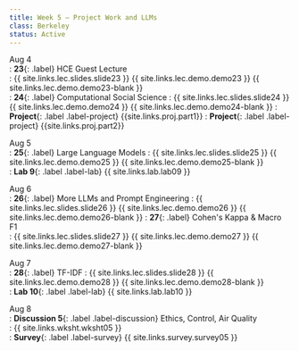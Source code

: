 ```yaml
---
title: Week 5 — Project Work and LLMs
class: Berkeley
status: Active
---
```


Aug 4  
: **23**{: .label} HCE Guest Lecture  
    : {{ site.links.lec.slides.slide23 }} {{ site.links.lec.demo.demo23 }} {{ site.links.lec.demo.demo23-blank }}  
: **24**{: .label} Computational Social Science 
    : {{ site.links.lec.slides.slide24 }} {{ site.links.lec.demo.demo24 }} {{ site.links.lec.demo.demo24-blank }}
: **Project**{: .label .label-project} {{site.links.proj.part1}}
: **Project**{: .label .label-project} {{site.links.proj.part2}}

Aug 5  
: **25**{: .label} Large Language Models
    : {{ site.links.lec.slides.slide25 }} {{ site.links.lec.demo.demo25 }} {{ site.links.lec.demo.demo25-blank }}  
: **Lab 9**{: .label .label-lab} {{ site.links.lab.lab09 }}

Aug 6  
: **26**{: .label} More LLMs and Prompt Engineering
    : {{ site.links.lec.slides.slide26 }} {{ site.links.lec.demo.demo26 }} {{ site.links.lec.demo.demo26-blank }}
: **27**{: .label} Cohen's Kappa & Macro F1  
    : {{ site.links.lec.slides.slide27 }} {{ site.links.lec.demo.demo27 }} {{ site.links.lec.demo.demo27-blank }} 

Aug 7  
: **28**{: .label} TF-IDF
    : {{ site.links.lec.slides.slide28 }} {{ site.links.lec.demo.demo28 }} {{ site.links.lec.demo.demo28-blank }}  
: **Lab 10**{: .label .label-lab} {{ site.links.lab.lab10 }}

Aug 8  
: **Discussion 5**{: .label .label-discussion} Ethics, Control, Air Quality  
    : {{ site.links.wksht.wksht05 }}  
: **Survey**{: .label .label-survey} {{ site.links.survey.survey05 }}  
